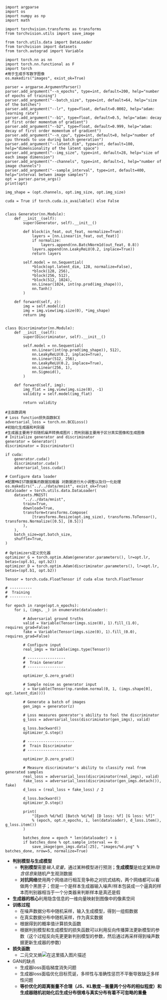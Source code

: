     import argparse
    import os
    import numpy as np
    import math
    
    import torchvision.transforms as transforms
    from torchvision.utils import save_image
    
    from torch.utils.data import DataLoader
    from torchvision import datasets
    from torch.autograd import Variable
    
    import torch.nn as nn
    import torch.nn.functional as F
    import torch
    #用于生成手写数字图像
    os.makedirs("images", exist_ok=True)
    
    parser = argparse.ArgumentParser()
    parser.add_argument("--n_epochs", type=int, default=200, help="number of epochs of training")
    parser.add_argument("--batch_size", type=int, default=64, help="size of the batches")
    parser.add_argument("--lr", type=float, default=0.0002, help="adam: learning rate")
    parser.add_argument("--b1", type=float, default=0.5, help="adam: decay of first order momentum of gradient")
    parser.add_argument("--b2", type=float, default=0.999, help="adam: decay of first order momentum of gradient")
    parser.add_argument("--n_cpu", type=int, default=8, help="number of cpu threads to use during batch generation")
    parser.add_argument("--latent_dim", type=int, default=100, help="dimensionality of the latent space")
    parser.add_argument("--img_size", type=int, default=28, help="size of each image dimension")
    parser.add_argument("--channels", type=int, default=1, help="number of image channels")
    parser.add_argument("--sample_interval", type=int, default=400, help="interval betwen image samples")
    opt = parser.parse_args()
    print(opt)
    
    img_shape = (opt.channels, opt.img_size, opt.img_size)
    
    cuda = True if torch.cuda.is_available() else False
    
    
    class Generator(nn.Module):
        def __init__(self):
            super(Generator, self).__init__()
    
            def block(in_feat, out_feat, normalize=True):
                layers = [nn.Linear(in_feat, out_feat)]
                if normalize:
                    layers.append(nn.BatchNorm1d(out_feat, 0.8))
                layers.append(nn.LeakyReLU(0.2, inplace=True))
                return layers
    
            self.model = nn.Sequential(
                *block(opt.latent_dim, 128, normalize=False),
                *block(128, 256),
                *block(256, 512),
                *block(512, 1024),
                nn.Linear(1024, int(np.prod(img_shape))),
                nn.Tanh()
            )
    
        def forward(self, z):
            img = self.model(z)
            img = img.view(img.size(0), *img_shape)
            return img
    
    
    class Discriminator(nn.Module):
        def __init__(self):
            super(Discriminator, self).__init__()
    
            self.model = nn.Sequential(
                nn.Linear(int(np.prod(img_shape)), 512),
                nn.LeakyReLU(0.2, inplace=True),
                nn.Linear(512, 256),
                nn.LeakyReLU(0.2, inplace=True),
                nn.Linear(256, 1),
                nn.Sigmoid(),
            )
    
        def forward(self, img):
            img_flat = img.view(img.size(0), -1)
            validity = self.model(img_flat)
    
            return validity
    
    #主函数调用
    # Loss function损失函数BCE
    adversarial_loss = torch.nn.BCELoss()
    #初始化生成器和判别器
    #生成器主要用于将随机噪声转换成图片；而判别器主要用于区分真实图像和生成图像
    # Initialize generator and discriminator
    generator = Generator()
    discriminator = Discriminator()
    
    if cuda:
        generator.cuda()
        discriminator.cuda()
        adversarial_loss.cuda()
    
    # Configure data loader
    #配置MNIST数据集的数据加载器 对数据进行大小调整以及归一化处理
    os.makedirs("../../data/mnist", exist_ok=True)
    dataloader = torch.utils.data.DataLoader(
        datasets.MNIST(
            "../../data/mnist",
            train=True,
            download=True,
            transform=transforms.Compose(
                [transforms.Resize(opt.img_size), transforms.ToTensor(), transforms.Normalize([0.5], [0.5])]
            ),
        ),
        batch_size=opt.batch_size,
        shuffle=True,
    )
    
    # Optimizers定义优化器
    optimizer_G = torch.optim.Adam(generator.parameters(), lr=opt.lr, betas=(opt.b1, opt.b2))
    optimizer_D = torch.optim.Adam(discriminator.parameters(), lr=opt.lr, betas=(opt.b1, opt.b2))
    
    Tensor = torch.cuda.FloatTensor if cuda else torch.FloatTensor
    
    # ----------
    #  Training
    # ----------
    
    for epoch in range(opt.n_epochs):
        for i, (imgs, _) in enumerate(dataloader):
    
            # Adversarial ground truths
            valid = Variable(Tensor(imgs.size(0), 1).fill_(1.0), requires_grad=False)
            fake = Variable(Tensor(imgs.size(0), 1).fill_(0.0), requires_grad=False)
    
            # Configure input
            real_imgs = Variable(imgs.type(Tensor))
    
            # -----------------
            #  Train Generator
            # -----------------
    
            optimizer_G.zero_grad()
    
            # Sample noise as generator input
            z = Variable(Tensor(np.random.normal(0, 1, (imgs.shape[0], opt.latent_dim))))
    
            # Generate a batch of images
            gen_imgs = generator(z)
    
            # Loss measures generator's ability to fool the discriminator
            g_loss = adversarial_loss(discriminator(gen_imgs), valid)
    
            g_loss.backward()
            optimizer_G.step()
    
            # ---------------------
            #  Train Discriminator
            # ---------------------
    
            optimizer_D.zero_grad()
    
            # Measure discriminator's ability to classify real from generated samples
            real_loss = adversarial_loss(discriminator(real_imgs), valid)
            fake_loss = adversarial_loss(discriminator(gen_imgs.detach()), fake)
            d_loss = (real_loss + fake_loss) / 2
    
            d_loss.backward()
            optimizer_D.step()
    
            print(
                "[Epoch %d/%d] [Batch %d/%d] [D loss: %f] [G loss: %f]"
                % (epoch, opt.n_epochs, i, len(dataloader), d_loss.item(), g_loss.item())
            )
    
            batches_done = epoch * len(dataloader) + i
            if batches_done % opt.sample_interval == 0:
                save_image(gen_imgs.data[:25], "images/%d.png" % batches_done, nrow=5, normalize=True)

- **判别模型与生成模型**
  - **判别模型**需要*输入变量*，通过某种模型进行预测；**生成模型**是给定某种*隐含信息*来随机产生观测数据
  - **对抗网络**使用两个网络进行相互竞争称之对抗式结构，两个网络都可以看做两个黑匣子；但是一个是样本生成器输入噪声/样本包装成一个逼真的样本而判别器相当于一个分类器来判断样本是真还是假
- **生成器的核心**利用隐含信息的一维向量映射到图像中的像素空间
- **训练过程**
  - 在噪声数据分布中随机采样，输入生成模型，得到一组假数据
  - 在真实数据分布中随机采样，作为真实数据
  - 根据得到的概率值计算损失函数
  - 根据判别模型和生成模型的损失函数可以利用反向传播算法更新模型的参数（这个过程反向先更更新判别模型的参数，然后通过再采样得到噪声数据更新生成器的参数）
- **损失函数**
  - 二元交叉熵![在这里插入图片描述](https://i-blog.csdnimg.cn/blog_migrate/ea341f403dcd0e4bc1a03eed066426dd.png)
- GAN的缺点
  - 生成器loss面临梯度消失问题
  - 生成器loss面临优化目标荒诞，多样性与准确性惩罚不平衡导致缺乏多样性问题
  - **等价优化的距离衡量不合理（JS、KL散度--衡量两个分布的相似程度）**和**生成器随机初始化后生成分布很难与真实分布有着不可忽略的重叠**

